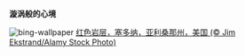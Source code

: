 
**漩涡般的心境**

![bing-wallpaper](https://www.bing.com/th?id=OHR.SedonaSpring_ZH-CN6305197600_1920x1080.jpg)
[红色岩层，塞多纳，亚利桑那州，美国 (© Jim Ekstrand/Alamy Stock Photo)](https://www.bing.com/search?q=%E4%BA%9A%E5%88%A9%E6%A1%91%E9%82%A3%E5%B7%9E%E5%A1%9E%E5%A4%9A%E7%BA%B3&amp;form=hpcapt&amp;mkt=zh-cn)
  